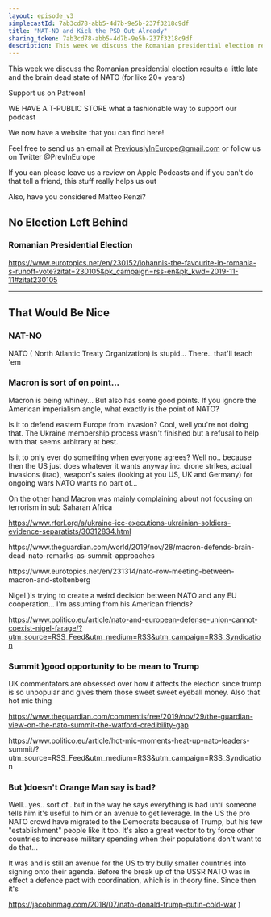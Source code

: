 ```yaml
---
layout: episode_v3
simplecastId: 7ab3cd78-abb5-4d7b-9e5b-237f3218c9df
title: "NAT-NO and Kick the PSD Out Already"
sharing_token: 7ab3cd78-abb5-4d7b-9e5b-237f3218c9df
description: This week we discuss the Romanian presidential election results a little late and the brain dead state of NATO (for like 20+ years)
---
```


<p>This week we discuss the Romanian presidential election results a little late and the brain dead state of NATO (for like 20+ years)</p><p>Support us on Patreon!</p><p>WE HAVE A T-PUBLIC STORE what a fashionable way to support our podcast</p><p>We now have a website that you can find here!</p><p>Feel free to send us an email at <a href="mailto:PreviouslyInEurope@gmail.com">PreviouslyInEurope@gmail.com</a> or follow us on Twitter @PrevInEurope</p><p>If you can please leave us a review on Apple Podcasts and if you can't do that tell a friend, this stuff really helps us out</p><p>Also, have you considered Matteo Renzi?</p><h2>No Election Left Behind</h2><h3>Romanian Presidential Election</h3><p><a href="[www.eurotopics.net](https://www.eurotopics.net/en/230152/iohannis-the-favourite-in-romania-s-runoff-vote?zitat=230105&pk_campaign=rss-en&pk_kwd=2019-11-11#zitat230105">https://www.eurotopics.net/en/230152/iohannis-the-favourite-in-romania-s-runoff-vote?zitat=230105&pk_campaign=rss-en&pk_kwd=2019-11-11#zitat230105</a></p><hr )/><h2>That Would Be Nice</h2><h3>NAT-NO</h3><p>NATO ( North Atlantic Treaty Organization) is stupid... There.. that'll teach 'em</p><h3>Macron is sort of on point...</h3><p>Macron is being whiney... But also has some good points. If you ignore the American imperialism angle, what exactly is the point of NATO?</p><p>Is it to defend eastern Europe from invasion? Cool, well you're not doing that. The Ukraine membership process wasn't finished but a refusal to help with that seems arbitrary at best.</p><p>Is it to only ever do something when everyone agrees? Well no.. because then the US just does whatever it wants anyway inc. drone strikes, actual invasions (iraq), weapon's sales (looking at you US, UK and Germany) for ongoing wars NATO wants no part of...</p><p>On the other hand Macron was mainly complaining about not focusing on terrorism in sub Saharan Africa</p><p><a href="[www.rferl.org](https://www.rferl.org/a/ukraine-icc-executions-ukrainian-soldiers-evidence-separatists/30312834.html">https://www.rferl.org/a/ukraine-icc-executions-ukrainian-soldiers-evidence-separatists/30312834.html</a></p><p><a )href="[www.theguardian.com](https://www.theguardian.com/world/2019/nov/28/macron-defends-brain-dead-nato-remarks-as-summit-approaches">https://www.theguardian.com/world/2019/nov/28/macron-defends-brain-dead-nato-remarks-as-summit-approaches</a></p><p><a )href="[www.eurotopics.net](https://www.eurotopics.net/en/231314/nato-row-meeting-between-macron-and-stoltenberg">https://www.eurotopics.net/en/231314/nato-row-meeting-between-macron-and-stoltenberg</a></p><p>Nigel )is trying to create a weird decision between NATO and any EU cooperation... I'm assuming from his American friends?</p><p><a href="[www.politico.eu](https://www.politico.eu/article/nato-and-european-defense-union-cannot-coexist-nigel-farage/?utm_source=RSS_Feed&utm_medium=RSS&utm_campaign=RSS_Syndication">https://www.politico.eu/article/nato-and-european-defense-union-cannot-coexist-nigel-farage/?utm_source=RSS_Feed&utm_medium=RSS&utm_campaign=RSS_Syndication</a></p><h3>Summit )good opportunity to be mean to Trump</h3><p>UK commentators are obsessed over how it affects the election since trump is so unpopular and gives them those sweet sweet eyeball money. Also that hot mic thing</p><p><a href="[www.theguardian.com](https://www.theguardian.com/commentisfree/2019/nov/29/the-guardian-view-on-the-nato-summit-the-watford-credibility-gap">https://www.theguardian.com/commentisfree/2019/nov/29/the-guardian-view-on-the-nato-summit-the-watford-credibility-gap</a></p><p><a )href="[www.politico.eu](https://www.politico.eu/article/hot-mic-moments-heat-up-nato-leaders-summit/?utm_source=RSS_Feed&utm_medium=RSS&utm_campaign=RSS_Syndication">https://www.politico.eu/article/hot-mic-moments-heat-up-nato-leaders-summit/?utm_source=RSS_Feed&utm_medium=RSS&utm_campaign=RSS_Syndication</a></p><h3>But )doesn't Orange Man say is bad?</h3><p>Well.. yes.. sort of.. but in the way he says everything is bad until someone tells him it's useful to him or an avenue to get leverage. In the US the pro NATO crowd have migrated to the Democrats because of Trump, but his few "establishment" people like it too. It's also a great vector to try force other countries to increase military spending when their populations don't want to do that...</p><p>It was and is still an avenue for the US to try bully smaller countries into signing onto their agenda. Before the break up of the USSR NATO was in effect a defence pact with coordination, which is in theory fine. Since then it's</p><p><a href="[jacobinmag.com](https://jacobinmag.com/2018/07/nato-donald-trump-putin-cold-war">https://jacobinmag.com/2018/07/nato-donald-trump-putin-cold-war</a> )</p>

